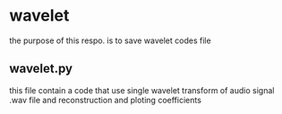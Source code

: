 # wavelet
the purpose of this respo. is to save wavelet codes file  
## wavelet.py
this file contain a code that use single wavelet transform of audio signal .wav file and reconstruction and ploting coefficients 
